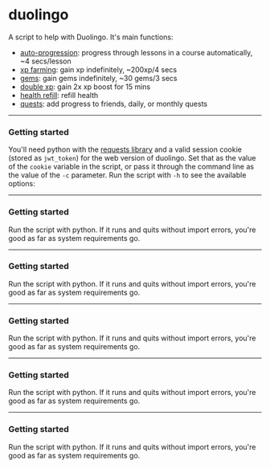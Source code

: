 # duolingo

A script to help with Duolingo. It's main functions:<br>
* [auto-progression](#progress): progress through lessons in a course automatically, ~4 secs/lesson
* [xp farming](#xp): gain xp indefinitely, ~200xp/4 secs
* [gems](#dbl): gain gems indefinitely, ~30 gems/3 secs
* [double xp](#dbl): gain 2x xp boost for 15 mins
* [health refill](#antibot): refill health
* [quests](#cycles): add progress to friends, daily, or monthly quests

<hr>

### Getting started
You'll need python with the [requests library](https://pypi.org/project/requests/) and a valid session cookie (stored as `jwt_token`) for the web version of duolingo. Set that as the value of the `cookie` variable in the script, or pass it through the command line as the value of the `-c` parameter. Run the script with `-h` to see the available options:



<hr>
<a name="basic"></a> 

### Getting started
Run the script with python. If it runs and quits without import errors, you're good as far as system requirements go.

<hr>
<a name="basic"></a> 

### Getting started
Run the script with python. If it runs and quits without import errors, you're good as far as system requirements go.

<hr>
<a name="basic"></a> 

### Getting started
Run the script with python. If it runs and quits without import errors, you're good as far as system requirements go.

<hr>
<a name="basic"></a> 

### Getting started
Run the script with python. If it runs and quits without import errors, you're good as far as system requirements go.

<hr>
<a name="basic"></a> 

### Getting started
Run the script with python. If it runs and quits without import errors, you're good as far as system requirements go.

